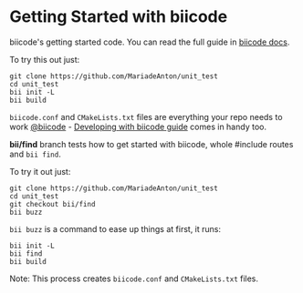 # Getting Started with biicode 

biicode's getting started code. You can read the full guide in [biicode docs](http://docs.biicode.com/c++/gettingstarted.html).

To try this out just:

```
git clone https://github.com/MariadeAnton/unit_test
cd unit_test
bii init -L
bii build
```

`biicode.conf` and `CMakeLists.txt` files are everything your repo needs to work [@biicode](www.biicode.com) - [Developing with biicode guide](http://docs.biicode.com/c++/make_biicode_lib.html) comes in handy too. 

**bii/find** branch tests how to get started with biicode, whole #include routes and `bii find`.

To try it out just:

```
git clone https://github.com/MariadeAnton/unit_test
cd unit_test
git checkout bii/find
bii buzz
```

`bii buzz` is a command to ease up things at first, it runs:

```
bii init -L
bii find
bii build
```

Note: This process creates `biicode.conf` and `CMakeLists.txt` files.

